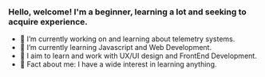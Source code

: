 ### Hello, welcome! I'm a beginner, learning a lot and seeking to acquire experience.

<!--
**hanahsantana6/hanahsantana6** is a ✨ _special_ ✨ repository because its `README.md` (this file) appears on your GitHub profile.
 working on ...
- 👯 I’m looking to collaborate on ...
- 🤔 I’m looking for help with ...
- 💬 Ask me about ...
- 📫 How to reach me: ...
- 😄 Pronouns: ...
-->

- 🔭 I’m currently working on and learning about telemetry systems.
- 📖 I’m currently learning Javascript and Web Development.
- 🎯 I aim to learn and work with UX/UI design and FrontEnd Development.
- 🔭 Fact about me: I have a wide interest in learning anything.






